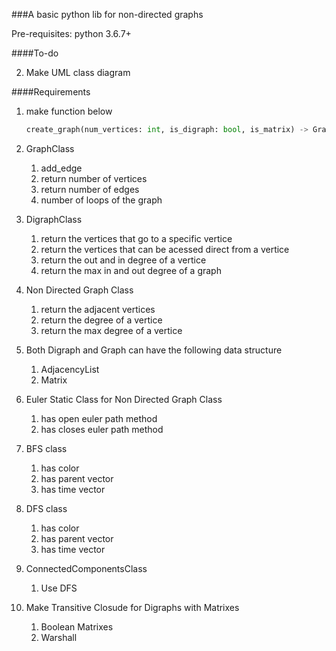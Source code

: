 ###A basic python lib for non-directed graphs


Pre-requisites: python 3.6.7+

####To-do

2. Make UML class diagram

####Requirements

1. make function below 
    ```python
    create_graph(num_vertices: int, is_digraph: bool, is_matrix) -> Graph
    ```
2. GraphClass
    1. add_edge
    2. return number of vertices
    3. return number of edges
    4. number of loops of the graph
    
3. DigraphClass
    1. return the vertices that go to a specific vertice
    2. return the vertices that can be acessed direct from a vertice
    3. return the out and in degree of a vertice
    5. return the max in and out degree of a graph

4. Non Directed Graph Class
    1. return the adjacent vertices
    2. return the degree of a vertice
    3. return the max degree of a vertice

5. Both Digraph and Graph can have the following data structure
    1. AdjacencyList
    2. Matrix

5. Euler Static Class for Non Directed Graph Class
    1. has open euler path method
    2. has closes euler path method
    
6. BFS class
    1. has color
    2. has parent vector
    3. has time vector

7. DFS class
    1. has color
    2. has parent vector
    3. has time vector

8. ConnectedComponentsClass
    1. Use DFS

9. Make Transitive Closude for Digraphs with Matrixes
    1. Boolean Matrixes
    2. Warshall 


